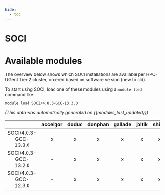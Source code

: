 ```yaml
---
hide:
  - toc
---
```


SOCI
====

# Available modules


The overview below shows which SOCI installations are available per HPC-UGent Tier-2 cluster, ordered based on software version (new to old).

To start using SOCI, load one of these modules using a `module load` command like:

```shell
module load SOCI/4.0.3-GCC-13.3.0
```

*(This data was automatically generated on {{modules_last_updated}})*  

| |accelgor|doduo|donphan|gallade|joltik|shinx|
| :---: | :---: | :---: | :---: | :---: | :---: | :---: |
|SOCI/4.0.3-GCC-13.3.0|x|x|x|x|x|x|
|SOCI/4.0.3-GCC-13.2.0|-|x|x|x|x|x|
|SOCI/4.0.3-GCC-12.3.0|-|x|x|x|x|x|
